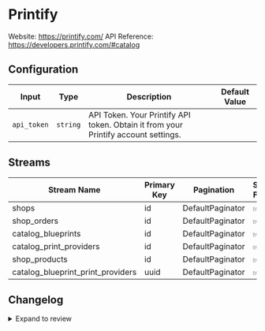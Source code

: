 # Printify
Website: https://printify.com/
API Reference: https://developers.printify.com/#catalog

## Configuration

| Input | Type | Description | Default Value |
|-------|------|-------------|---------------|
| `api_token` | `string` | API Token. Your Printify API token. Obtain it from your Printify account settings. |  |

## Streams
| Stream Name | Primary Key | Pagination | Supports Full Sync | Supports Incremental |
|-------------|-------------|------------|---------------------|----------------------|
| shops | id | DefaultPaginator | ✅ |  ❌  |
| shop_orders | id | DefaultPaginator | ✅ |  ❌  |
| catalog_blueprints | id | DefaultPaginator | ✅ |  ❌  |
| catalog_print_providers | id | DefaultPaginator | ✅ |  ❌  |
| shop_products | id | DefaultPaginator | ✅ |  ❌  |
| catalog_blueprint_print_providers | uuid | DefaultPaginator | ✅ |  ❌  |

## Changelog

<details>
  <summary>Expand to review</summary>

| Version          | Date              | Pull Request | Subject        |
|------------------|-------------------|--------------|----------------|
| 0.0.22 | 2025-10-21 | [68380](https://github.com/airbytehq/airbyte/pull/68380) | Update dependencies |
| 0.0.21 | 2025-10-14 | [67823](https://github.com/airbytehq/airbyte/pull/67823) | Update dependencies |
| 0.0.20 | 2025-10-07 | [67495](https://github.com/airbytehq/airbyte/pull/67495) | Update dependencies |
| 0.0.19 | 2025-09-30 | [66417](https://github.com/airbytehq/airbyte/pull/66417) | Update dependencies |
| 0.0.18 | 2025-09-09 | [65829](https://github.com/airbytehq/airbyte/pull/65829) | Update dependencies |
| 0.0.17 | 2025-08-23 | [65187](https://github.com/airbytehq/airbyte/pull/65187) | Update dependencies |
| 0.0.16 | 2025-08-16 | [64969](https://github.com/airbytehq/airbyte/pull/64969) | Update dependencies |
| 0.0.15 | 2025-08-02 | [64199](https://github.com/airbytehq/airbyte/pull/64199) | Update dependencies |
| 0.0.14 | 2025-07-26 | [63923](https://github.com/airbytehq/airbyte/pull/63923) | Update dependencies |
| 0.0.13 | 2025-07-19 | [63391](https://github.com/airbytehq/airbyte/pull/63391) | Update dependencies |
| 0.0.12 | 2025-07-12 | [63244](https://github.com/airbytehq/airbyte/pull/63244) | Update dependencies |
| 0.0.11 | 2025-07-05 | [62560](https://github.com/airbytehq/airbyte/pull/62560) | Update dependencies |
| 0.0.10 | 2025-06-28 | [62357](https://github.com/airbytehq/airbyte/pull/62357) | Update dependencies |
| 0.0.9 | 2025-06-21 | [61908](https://github.com/airbytehq/airbyte/pull/61908) | Update dependencies |
| 0.0.8 | 2025-06-14 | [61029](https://github.com/airbytehq/airbyte/pull/61029) | Update dependencies |
| 0.0.7 | 2025-05-24 | [60496](https://github.com/airbytehq/airbyte/pull/60496) | Update dependencies |
| 0.0.6 | 2025-05-10 | [60141](https://github.com/airbytehq/airbyte/pull/60141) | Update dependencies |
| 0.0.5 | 2025-05-03 | [59497](https://github.com/airbytehq/airbyte/pull/59497) | Update dependencies |
| 0.0.4 | 2025-04-27 | [59042](https://github.com/airbytehq/airbyte/pull/59042) | Update dependencies |
| 0.0.3 | 2025-04-19 | [58484](https://github.com/airbytehq/airbyte/pull/58484) | Update dependencies |
| 0.0.2 | 2025-04-12 | [57892](https://github.com/airbytehq/airbyte/pull/57892) | Update dependencies |
| 0.0.1 | 2025-04-09 | [57546](https://github.com/airbytehq/airbyte/pull/57546) | Initial release by [@btkcodedev](https://github.com/btkcodedev) via Connector Builder |

</details>
